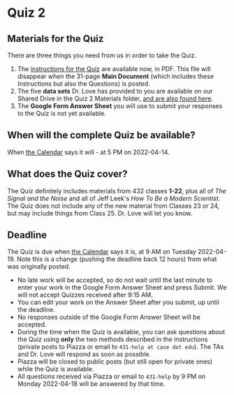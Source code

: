 # Quiz 2 

## Materials for the Quiz

There are three things you need from us in order to take the Quiz.

1. The [instructions for the Quiz](https://github.com/THOMASELOVE/432-2022/blob/main/quiz/quiz2/432_quiz2_2022_instructions_only.pdf) are available now, in PDF. This file will disappear when the 31-page **Main Document** (which includes these Instructions but also the Questions) is posted.
2. The five **data sets** Dr. Love has provided to you are available on our Shared Drive in the Quiz 2 Materials folder, [and are also found here](https://github.com/THOMASELOVE/432-2022/tree/main/quiz/quiz2/data).
3. The **Google Form Answer Sheet** you will use to submit your responses to the Quiz is not yet available.

## When will the complete Quiz be available?

When [the Calendar](https://thomaselove.github.io/432/calendar.html) says it will - at 5 PM on 2022-04-14.

## What does the Quiz cover?

The Quiz definitely includes materials from 432 classes **1-22**, plus all of *The Signal and the Noise* and all of Jeff Leek's *How To Be a Modern Scientist*. The Quiz does not include any of the new material from Classes 23 or 24, but may include things from Class 25. Dr. Love will let you know.

## Deadline

The Quiz is due when [the Calendar](https://thomaselove.github.io/432/calendar.html) says it is, at 9 AM on Tuesday 2022-04-19. Note this is a change (pushing the deadline back 12 hours) from what was originally posted.

- No late work will be accepted, so do not wait until the last minute to enter your work in the Google Form Answer Sheet and press Submit. We will not accept Quizzes received after 9:15 AM.
- You can edit your work on the Answer Sheet after you submit, up until the deadline. 
- No responses outside of the Google Form Answer Sheet will be accepted.
- During the time when the Quiz is available, you can ask questions about the Quiz using **only** the two methods described in the instructions (private posts to Piazza or email to `431-help at case dot edu`). The TAs and Dr. Love will respond as soon as possible. 
- Piazza will be closed to public posts (but still open for private ones) while the Quiz is available.
- All questions received via Piazza or email to `431-help` by 9 PM on Monday 2022-04-18 will be answered by that time.

